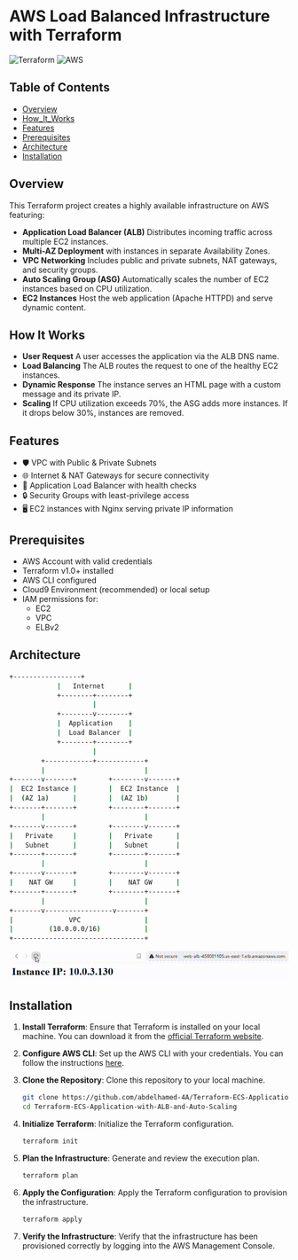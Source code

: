 # AWS Load Balanced Infrastructure with Terraform

![Terraform](https://img.shields.io/badge/terraform-%235835CC.svg?style=for-the-badge&logo=terraform&logoColor=white)
![AWS](https://img.shields.io/badge/AWS-%23FF9900.svg?style=for-the-badge&logo=amazon-aws&logoColor=white)

## Table of Contents

- [Overview](#Overview)
- [How_It_Works](#How_It_Works)
- [Features](#Features)
- [Prerequisites](#Prerequisites)
- [Architecture](#Architecture)
- [Installation](#Installation)


## Overview
This Terraform project creates a highly available infrastructure on AWS featuring:
- **Application Load Balancer (ALB)** Distributes incoming traffic across multiple EC2 instances.
- **Multi-AZ Deployment** with instances in separate Availability Zones.
- **VPC Networking** Includes public and private subnets, NAT gateways, and security groups.
- **Auto Scaling Group (ASG)** Automatically scales the number of EC2 instances based on CPU utilization.
- **EC2 Instances** Host the web application (Apache HTTPD) and serve dynamic content.

## How It Works
- **User Request** A user accesses the application via the ALB DNS name.
- **Load Balancing** The ALB routes the request to one of the healthy EC2 instances.
- **Dynamic Response** The instance serves an HTML page with a custom message and its private IP.
- **Scaling** If CPU utilization exceeds 70%, the ASG adds more instances. If it drops below 30%, instances are removed.

## Features
- 🛡️ VPC with Public & Private Subnets
- 🌐 Internet & NAT Gateways for secure connectivity
- 🔄 Application Load Balancer with health checks
- 🔒 Security Groups with least-privilege access
- 🖥️ EC2 instances with Nginx serving private IP information

## Prerequisites
- AWS Account with valid credentials
- Terraform v1.0+ installed
- AWS CLI configured
- Cloud9 Environment (recommended) or local setup
- IAM permissions for:
  - EC2
  - VPC
  - ELBv2

## Architecture
```bash
+-----------------+
            |   Internet      |
            +--------+--------+
                     |
            +--------v--------+
            |  Application    |
            |  Load Balancer  |
            +--------+--------+
                     |
        +------------+------------+
        |                         |
+-------v-------+        +--------v-------+
|  EC2 Instance |        |  EC2 Instance  |
|  (AZ 1a)      |        |  (AZ 1b)       |
+-------+-------+        +--------+-------+
        |                         |
+-------v-------+        +--------v-------+
|   Private     |        |   Private      |
|   Subnet      |        |   Subnet       |
+-------+-------+        +--------+-------+
        |                         |
+-------v-------+        +--------v-------+
|    NAT GW     |        |    NAT GW      |
+-------+-------+        +--------+-------+
        |                         |
+-------v-----------------v-------+
|              VPC                |
|         (10.0.0.0/16)           |
+---------------------------------+

```

![Demo](/assetes/Record.gif)

## Installation

1. **Install Terraform**: Ensure that Terraform is installed on your local machine. You can download it from the [official Terraform website](https://www.terraform.io/downloads.html).

2. **Configure AWS CLI**: Set up the AWS CLI with your credentials. You can follow the instructions [here](https://docs.aws.amazon.com/cli/latest/userguide/cli-configure-quickstart.html).

3. **Clone the Repository**: Clone this repository to your local machine.
    ```sh
    git clone https://github.com/abdelhamed-4A/Terraform-ECS-Application-with-ALB-and-Auto-Scaling.git
    cd Terraform-ECS-Application-with-ALB-and-Auto-Scaling
    ```

4. **Initialize Terraform**: Initialize the Terraform configuration.
    ```sh
    terraform init
    ```

5. **Plan the Infrastructure**: Generate and review the execution plan.
    ```sh
    terraform plan
    ```

6. **Apply the Configuration**: Apply the Terraform configuration to provision the infrastructure.
    ```sh
    terraform apply
    ```

7. **Verify the Infrastructure**: Verify that the infrastructure has been provisioned correctly by logging into the AWS Management Console.
